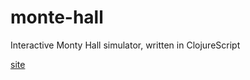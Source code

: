 # monte-hall
Interactive Monty Hall simulator, written in ClojureScript

[site](https://btamadio.github.io/montehall/index.html)
